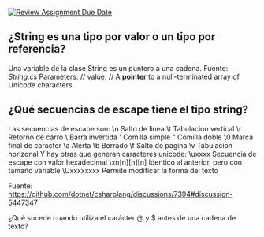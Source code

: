 [![Review Assignment Due Date](https://classroom.github.com/assets/deadline-readme-button-22041afd0340ce965d47ae6ef1cefeee28c7c493a6346c4f15d667ab976d596c.svg)](https://classroom.github.com/a/24pP-Pw_)

## ¿String es una tipo por valor o un tipo por referencia? 
Una variable de la clase String es un puntero a una cadena.
Fuente: *String.cs* 
    Parameters:
        //   value:
        //     A **pointer** to a null-terminated array of Unicode characters.

## ¿Qué secuencias de escape tiene el tipo string? 
Las secuencias de escape son:
    \n  Salto de linea 
    \t  Tabulacion vertical
    \r  Retorno de carro
    \\  Barra invertida
    \'  Comilla simple
    \"  Comilla doble
    \0  Marca final de caracter
    \a  Alerta
    \b  Borrado
    \f  Salto de pagina
    \v  Tabulacion horizonal
Y hay otras que generan caracteres unicode:
    \uxxxx          Secuencia de escape con valor hexadecimal
    \xn[n][n][n]    Identico al anterior, pero con tamaño variable
    \Uxxxxxxxx      Permite modificar la forma del texto

Fuente: https://github.com/dotnet/csharplang/discussions/7394#discussion-5447347



¿Qué sucede cuando utiliza el carácter @ y $ antes de una cadena de texto?